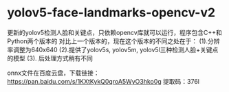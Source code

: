 # yolov5-face-landmarks-opencv-v2
更新的yolov5检测人脸和关键点，只依赖opencv库就可以运行，程序包含C++和Python两个版本的
对比上一个版本的，现在这个版本的不同之处在于：
(1).分辨率调整为640x640
(2).提供了yolov5s, yolov5m, yolov5l三种检测人脸+关键点的模型
(3). 后处理方式稍有不同

onnx文件在百度云盘，下载链接：https://pan.baidu.com/s/1KXtKykQ0qroA5WyO3hko0g 
提取码：376l 
